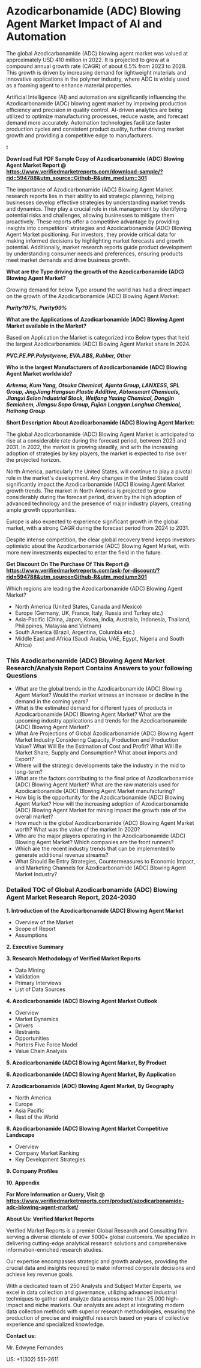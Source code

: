 <meta name="title" content="Global  Azodicarbonamide (ADC) Blowing Agent Market Impact of AI and Automation"><meta name="description" content="  The global Azodicarbonamide (ADC) blowing agent market was valued at approximately USD 410 million in 2022. It is projected to grow at a compound annual growth rate "><meta name="title" content=" Azodicarbonamide (ADC) Blowing Agent Market Size, Share, Scope, Trends, Growth, Opportunities, Analysis, Forecast"> <h1>Azodicarbonamide (ADC) Blowing Agent Market Impact of AI and Automation</h1> <p>The global Azodicarbonamide (ADC) blowing agent market was valued at approximately USD 410 million in 2022. It is projected to grow at a compound annual growth rate (CAGR) of about 6.5% from 2023 to 2028. This growth is driven by increasing demand for lightweight materials and innovative applications in the polymer industry, where ADC is widely used as a foaming agent to enhance material properties.</p> <p>Artificial Intelligence (AI) and automation are significantly influencing the Azodicarbonamide (ADC) blowing agent market by improving production efficiency and precision in quality control. AI-driven analytics are being utilized to optimize manufacturing processes, reduce waste, and forecast demand more accurately. Automation technologies facilitate faster production cycles and consistent product quality, further driving market growth and providing a competitive edge to manufacturers.</p> t</p><p id="" class=""><strong>Download Full PDF Sample Copy of Azodicarbonamide (ADC) Blowing Agent Market Report @ <a href="https://www.verifiedmarketreports.com/download-sample/?rid=594788&utm_source=Github-R&utm_medium=301" target="_blank">https://www.verifiedmarketreports.com/download-sample/?rid=594788&utm_source=Github-R&utm_medium=301</a></strong></p><p>The importance of&nbsp;Azodicarbonamide (ADC) Blowing Agent Market research reports lies in their ability to aid strategic planning, helping businesses develop effective strategies by understanding market trends and dynamics. They play a crucial role in risk management by identifying potential risks and challenges, allowing businesses to mitigate them proactively. These reports offer a competitive advantage by providing insights into competitors' strategies and Azodicarbonamide (ADC) Blowing Agent Market positioning. For investors, they provide critical data for making informed decisions by highlighting market forecasts and growth potential. Additionally, market research reports guide product development by understanding consumer needs and preferences, ensuring products meet market demands and drive business growth.</p><p><strong>What are the&nbsp;Type driving the growth of the Azodicarbonamide (ADC) Blowing Agent Market?</strong></p><p id="" class="">Growing demand for below Type around the world has had a direct impact on the growth of the Azodicarbonamide (ADC) Blowing Agent Market:</p><em><strong>Purity?97%, Purity99%</strong></em></p><strong>What are the&nbsp;Applications&nbsp;of Azodicarbonamide (ADC) Blowing Agent Market available in the Market?</strong></p><p id="" class="">Based on Application the Market is categorized into Below types that held the largest Azodicarbonamide (ADC) Blowing Agent Market share In 2024.</p><em><strong>PVC.PE.PP.Polystyrene, EVA.ABS, Rubber, Other</strong></em></p><strong>Who is the largest Manufacturers of Azodicarbonamide (ADC) Blowing Agent Market worldwide?</strong></p><p><em><strong>Arkema, Kum Yang, Otsuka Chemical, Ajanta Group, LANXESS, SPL Group, JingJiang Hangsun Plastic Additive, Abtonsmart Chemicals, Jiangxi Selon Industrial Stock, Weifang Yaxing Chemical, Dongjin Semichem, Jiangsu Sopo Group, Fujian Longyan Longhua Chemical, Haihong Group</strong></em></p><p id="" class=""><strong>Short Description About Azodicarbonamide (ADC) Blowing Agent Market:</strong></p><p>The global Azodicarbonamide (ADC) Blowing Agent Market is anticipated to rise at a considerable rate during the forecast period, between 2023 and 2031. In 2022, the market is growing steadily, and with the increasing adoption of strategies by key players, the market is expected to rise over the projected horizon.</p><p>North America, particularly the United States, will continue to play a pivotal role in the market's development. Any changes in the United States could significantly impact the Azodicarbonamide (ADC) Blowing Agent Market growth trends. The market in North America is projected to grow considerably during the forecast period, driven by the high adoption of advanced technology and the presence of major industry players, creating ample growth opportunities.</p><p>Europe is also expected to experience significant growth in the global market, with a strong CAGR during the forecast period from 2024 to 2031.</p><p>Despite intense competition, the clear global recovery trend keeps investors optimistic about the Azodicarbonamide (ADC) Blowing Agent Market, with more new investments expected to enter the field in the future.</p><p id="" class=""><strong>Get Discount On The Purchase Of This Report @ <a href="https://www.verifiedmarketreports.com/ask-for-discount/?rid=594788&utm_source=Github-R&utm_medium=301" target="_blank">https://www.verifiedmarketreports.com/ask-for-discount/?rid=594788&utm_source=Github-R&utm_medium=301</a></strong></p>Which regions are leading the Azodicarbonamide (ADC) Blowing Agent Market?</p><ul><li>North America (United States, Canada and Mexico)</li><li>Europe (Germany, UK, France, Italy, Russia and Turkey etc.)</li><li>Asia-Pacific (China, Japan, Korea, India, Australia, Indonesia, Thailand, Philippines, Malaysia and Vietnam)</li><li>South America (Brazil, Argentina, Columbia etc.)</li><li>Middle East and Africa (Saudi Arabia, UAE, Egypt, Nigeria and South Africa)</li></ul><h3 id="" class="">This Azodicarbonamide (ADC) Blowing Agent Market Research/Analysis Report Contains Answers to your following Questions</h3><ul><li>What are the global trends in the Azodicarbonamide (ADC) Blowing Agent Market? Would the market witness an increase or decline in the demand in the coming years?</li><li>What is the estimated demand for different types of products in Azodicarbonamide (ADC) Blowing Agent Market? What are the upcoming industry applications and trends for the Azodicarbonamide (ADC) Blowing Agent Market?</li><li>What Are Projections of Global Azodicarbonamide (ADC) Blowing Agent Market Industry Considering Capacity, Production and Production Value? What Will Be the Estimation of Cost and Profit? What Will Be Market Share, Supply and Consumption? What about imports and Export?</li><li>Where will the strategic developments take the industry in the mid to long-term?</li><li>What are the factors contributing to the final price of Azodicarbonamide (ADC) Blowing Agent Market? What are the raw materials used for Azodicarbonamide (ADC) Blowing Agent Market manufacturing?</li><li>How big is the opportunity for the Azodicarbonamide (ADC) Blowing Agent Market? How will the increasing adoption of Azodicarbonamide (ADC) Blowing Agent Market for mining impact the growth rate of the overall market?</li><li>How much is the global Azodicarbonamide (ADC) Blowing Agent Market worth? What was the value of the market In 2020?</li><li>Who are the major players operating in the Azodicarbonamide (ADC) Blowing Agent Market? Which companies are the front runners?</li><li>Which are the recent industry trends that can be implemented to generate additional revenue streams?</li><li>What Should Be Entry Strategies, Countermeasures to Economic Impact, and Marketing Channels for Azodicarbonamide (ADC) Blowing Agent Market Industry?</li></ul><h3 id="" class="">Detailed TOC of Global Azodicarbonamide (ADC) Blowing Agent Market Research Report, 2024-2030</h3><p id="" class=""><strong>1. Introduction of the Azodicarbonamide (ADC) Blowing Agent Market</strong></p><ul><li>Overview of the Market</li><li>Scope of Report</li><li>Assumptions</li></ul><p id="" class=""><strong>2. Executive Summary</strong></p><p id="" class=""><strong>3. Research Methodology of Verified Market Reports</strong></p><ul><li>Data Mining</li><li>Validation</li><li>Primary Interviews</li><li>List of Data Sources</li></ul><p id="" class=""><strong>4. Azodicarbonamide (ADC) Blowing Agent Market Outlook</strong></p><ul><li>Overview</li><li>Market Dynamics</li><li>Drivers</li><li>Restraints</li><li>Opportunities</li><li>Porters Five Force Model</li><li>Value Chain Analysis</li></ul><p id="" class=""><strong>5. Azodicarbonamide (ADC) Blowing Agent Market, By Product</strong></p><p id="" class=""><strong>6. Azodicarbonamide (ADC) Blowing Agent Market, By Application</strong></p><p id="" class=""><strong>7. Azodicarbonamide (ADC) Blowing Agent Market, By Geography</strong></p><ul><li>North America</li><li>Europe</li><li>Asia Pacific</li><li>Rest of the World</li></ul><p id="" class=""><strong>8. Azodicarbonamide (ADC) Blowing Agent Market Competitive Landscape</strong></p><ul><li>Overview</li><li>Company Market Ranking</li><li>Key Development Strategies</li></ul><p id="" class=""><strong>9. Company Profiles</strong></p><p id="" class=""><strong>10. Appendix</strong></p><p id="" class=""><strong>For More Information or Query, Visit @ <a href="https://www.verifiedmarketreports.com/product/azodicarbonamide-adc-blowing-agent-market/" target="_blank">https://www.verifiedmarketreports.com/product/azodicarbonamide-adc-blowing-agent-market/</a></strong></p><p id="" class=""><strong>About Us: Verified Market Reports</strong></p><p id="" class="">Verified Market Reports is a premier Global Research and Consulting firm serving a diverse clientele of over 5000+ global customers. We specialize in delivering cutting-edge analytical research solutions and comprehensive information-enriched research studies.</p><p id="" class="">Our expertise encompasses strategic and growth analyses, providing the crucial data and insights required to make informed corporate decisions and achieve key revenue goals.</p><p id="" class="">With a dedicated team of 250 Analysts and Subject Matter Experts, we excel in data collection and governance, utilizing advanced industrial techniques to gather and analyze data across more than 25,000 high-impact and niche markets. Our analysts are adept at integrating modern data collection methods with superior research methodologies, ensuring the production of precise and insightful research based on years of collective experience and specialized knowledge.</p><p id="" class=""><strong>Contact us:</strong></p><p id="" class="">Mr. Edwyne Fernandes</p><p id="" class="">US: +1(302) 551-2611</p>